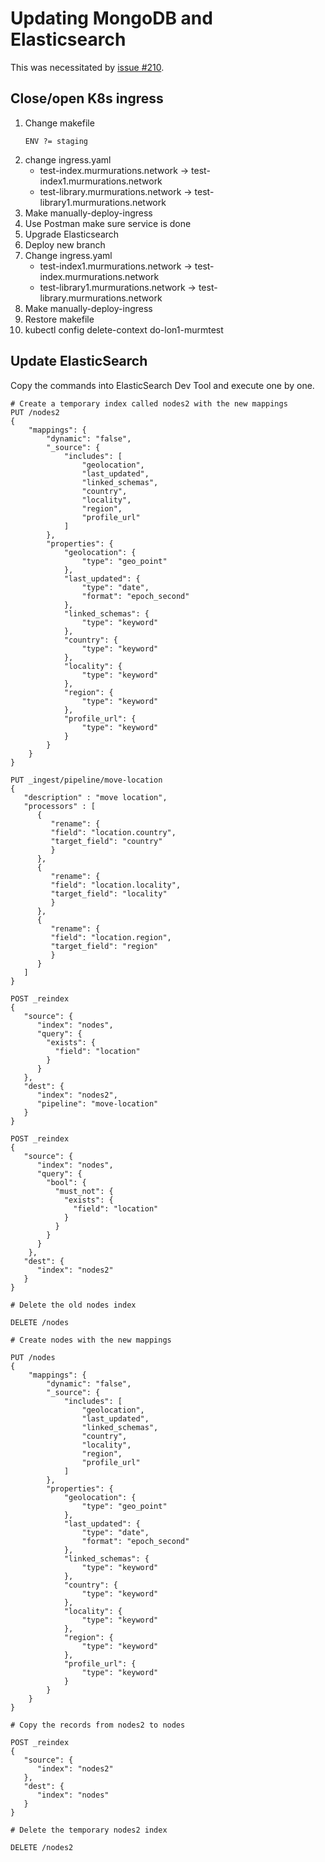 # Updating MongoDB and Elasticsearch

This was necessitated by [issue #210](https://github.com/MurmurationsNetwork/MurmurationsServices/issues/210).

## Close/open K8s ingress

1. Change makefile
    ```
    ENV ?= staging
    ```
2. change ingress.yaml
    - test-index.murmurations.network -> test-index1.murmurations.network
    - test-library.murmurations.network -> test-library1.murmurations.network
3. Make manually-deploy-ingress
4. Use Postman make sure service is done
5. Upgrade Elasticsearch
6. Deploy new branch
7. Change ingress.yaml
    - test-index1.murmurations.network -> test-index.murmurations.network
    - test-library1.murmurations.network -> test-library.murmurations.network
8. Make manually-deploy-ingress
9. Restore makefile
10. kubectl config delete-context do-lon1-murmtest

## Update ElasticSearch

Copy the commands into ElasticSearch Dev Tool and execute one by one.

```
# Create a temporary index called nodes2 with the new mappings
PUT /nodes2
{
    "mappings": {
        "dynamic": "false",
        "_source": {
            "includes": [
                "geolocation",
                "last_updated",
                "linked_schemas",
                "country",
                "locality",
                "region",
                "profile_url"
            ]
        },
        "properties": {
            "geolocation": {
                "type": "geo_point"
            },
            "last_updated": {
                "type": "date",
                "format": "epoch_second"
            },
            "linked_schemas": {
                "type": "keyword"
            },
            "country": {
                "type": "keyword"
            },
            "locality": {
                "type": "keyword"
            },
            "region": {
                "type": "keyword"
            },
            "profile_url": {
                "type": "keyword"
            }
        }
    }
}

PUT _ingest/pipeline/move-location
{
   "description" : "move location",
   "processors" : [
      {
         "rename": {
         "field": "location.country",
         "target_field": "country"
         }
      },
      {
         "rename": {
         "field": "location.locality",
         "target_field": "locality"
         }
      },
      {
         "rename": {
         "field": "location.region",
         "target_field": "region"
         }
      }
   ]
}

POST _reindex
{
   "source": {
      "index": "nodes",
      "query": {
        "exists": {
          "field": "location"
        }
      }
   },
   "dest": {
      "index": "nodes2",
      "pipeline": "move-location"
   }
}

POST _reindex
{
   "source": {
      "index": "nodes",
      "query": {
        "bool": { 
          "must_not": {
            "exists": {
              "field": "location"
            }
          }
        }
      }
    },
   "dest": {
      "index": "nodes2"
   }
}

# Delete the old nodes index

DELETE /nodes

# Create nodes with the new mappings

PUT /nodes
{
    "mappings": {
        "dynamic": "false",
        "_source": {
            "includes": [
                "geolocation",
                "last_updated",
                "linked_schemas",
                "country",
                "locality",
                "region",
                "profile_url"
            ]
        },
        "properties": {
            "geolocation": {
                "type": "geo_point"
            },
            "last_updated": {
                "type": "date",
                "format": "epoch_second"
            },
            "linked_schemas": {
                "type": "keyword"
            },
            "country": {
                "type": "keyword"
            },
            "locality": {
                "type": "keyword"
            },
            "region": {
                "type": "keyword"
            },
            "profile_url": {
                "type": "keyword"
            }
        }
    }
}

# Copy the records from nodes2 to nodes

POST _reindex
{
   "source": {
      "index": "nodes2"
   },
   "dest": {
      "index": "nodes"
   }
}

# Delete the temporary nodes2 index

DELETE /nodes2
```
